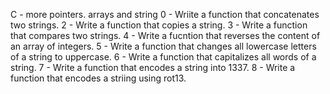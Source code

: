 C - more pointers. arrays and string
0 - Wriite a function that concatenates two strings.
2 - Write a function that copies a string.
3 - Write a function that compares two strings.
4 - Write a fucntion that reverses the content of an array of integers.
5 - Write a function that changes all lowercase letters of a string to uppercase.
6 - Write a function that capitalizes all words of a string.
7 - Write a function that encodes a string into 1337.
8 - Write a function that encodes a striing using rot13.

